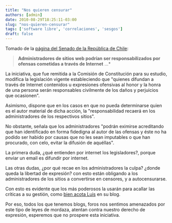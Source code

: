 ```yaml
---
title: "Nos quieren censurar"
authors: [admin]
date: 2010-08-29T18:25:11-03:00
slug: "nos-quieren-censurar"
tags: ['software libre', 'correlaciones', 'sesgos']
draft: false
---
```


Tomado de la [página del Senado de la República de Chile](http://senado.cl/prontus_galeria_noticias/site/artic/20100827/pags/20100827130757.html):

> **Administradores de sitios web podrían ser responsabilizados por
> ofensas cometidas a través de Internet**
> ...*
>
La iniciativa, que fue remitida a la Comisión de Constitución para su
estudio, modifica la legislación vigente estableciendo que "quienes
difundan a través de Internet contenidos u expresiones ofensivas al
honor y la honra de una persona serán responsables civilmente de los
daños y perjuicios que ocasionen".
 
Asimismo, dispone que en los casos en que no pueda determinarse quien es
el autor material de dicha acción, la "responsabilidad recaerá en los
administradores de los respectivos sitios".

No obstante, señala que los administradores "podrán eximirse
acreditando que han identificado en forma fidedigna al autor de las
ofensas y éste no ha podido ser habido por causas que no les sean
imputables o que han procurado, con celo, evitar la difusión de
aquéllas".

La primera duda, ¿qué entienden por internet los legisladores?, porque
enviar un email es difundir por internet.

Las otras dudas, ¿por qué recae en los administradores la culpa? ¿donde
queda la libertad de expresión? con esto están obligando a los
administradores de los sitios a convertirse en censores, y a
autocensurarse.

Con esto es evidente que los más poderosos la usarán para acallar las
críticas a su gestión, como [bien acota Luis](http://luisramirez.cl/blog/?p=3257) en su blog.

Por eso, todos los que tenemos blogs, foros nos sentimos amenazados por
este tipo de leyes de mordaza, atentan contra nuestro derecho de
expresión, esperemos que no prospere esta iniciativa.
